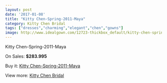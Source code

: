 ```yaml
---
layout: post
date: '2017-01-08'
title: "Kitty Chen-Spring-2011-Maya"
category: Kitty Chen Bridal
tags: ["dresses","charming","elegant","chen","gowns"]
image: http://www.idealgown.com/12723-thickbox_default/kitty-chen-spring-2011-maya.jpg
---
```

Kitty Chen-Spring-2011-Maya

On Sales: **$283.995**
<a href="https://www.idealgown.com/en/kitty-chen-bridal/5128-kitty-chen-spring-2011-maya.html"><amp-img layout="responsive" width="600" height="600" src="//www.idealgown.com/12723-thickbox_default/kitty-chen-spring-2011-maya.jpg" alt="Kitty Chen-Spring-2011-Maya 0" /></a>
<a href="https://www.idealgown.com/en/kitty-chen-bridal/5128-kitty-chen-spring-2011-maya.html"><amp-img layout="responsive" width="600" height="600" src="//www.idealgown.com/12725-thickbox_default/kitty-chen-spring-2011-maya.jpg" alt="Kitty Chen-Spring-2011-Maya 1" /></a>
<a href="https://www.idealgown.com/en/kitty-chen-bridal/5128-kitty-chen-spring-2011-maya.html"><amp-img layout="responsive" width="600" height="600" src="//www.idealgown.com/12724-thickbox_default/kitty-chen-spring-2011-maya.jpg" alt="Kitty Chen-Spring-2011-Maya 2" /></a>

Buy it: [Kitty Chen-Spring-2011-Maya](https://www.idealgown.com/en/kitty-chen-bridal/5128-kitty-chen-spring-2011-maya.html "Kitty Chen-Spring-2011-Maya")

View more: [Kitty Chen Bridal](https://www.idealgown.com/en/65-kitty-chen-bridal "Kitty Chen Bridal")